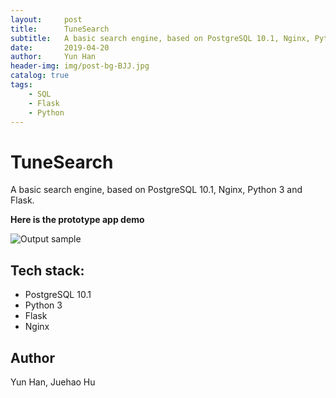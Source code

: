 ```yaml
---
layout:     post
title:      TuneSearch
subtitle:   A basic search engine, based on PostgreSQL 10.1, Nginx, Python 3 and Flask.
date:       2019-04-20
author:     Yun Han
header-img: img/post-bg-BJJ.jpg
catalog: true
tags:
    - SQL
    - Flask
    - Python
---
```




# TuneSearch
A basic search engine, based on PostgreSQL 10.1, Nginx, Python 3 and Flask.

**Here is the prototype app demo**


![Output sample](https://github.com/EudoraHan/TuneSearch/blob/develop/demo.gif)


## Tech stack:

* PostgreSQL 10.1
* Python 3
* Flask
* Nginx

## Author

Yun Han, Juehao Hu
